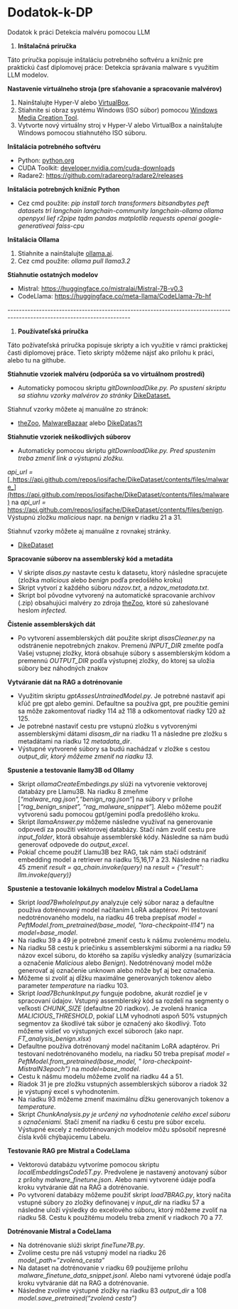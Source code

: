 # Dodatok-k-DP
Dodatok k práci Detekcia malvéru pomocou LLM

1. **Inštalačná príručka**

Táto príručka popisuje inštaláciu potrebného softvéru a knižníc pre praktickú časť diplomovej práce: Detekcia správania malware s využitím LLM modelov.

**Nastavenie virtuálneho stroja (pre sťahovanie a spracovanie malvérov)**

1. Nainštalujte Hyper-V alebo [VirtualBox](https://www.virtualbox.org/wiki/Downloads).
2. Stiahnite si obraz systému Windows (ISO súbor) pomocou [Windows Media Creation Tool](https://www.microsoft.com/sk-sk/software-download/windows10).
3. Vytvorte nový virtuálny stroj v Hyper-V alebo VirtualBox a nainštalujte Windows pomocou stiahnutého ISO súboru.

**Inštalácia potrebného softvéru**

- Python: [python.org](https://www.python.org/downloads/)
- CUDA Toolkit: [developer.nvidia.com/cuda-downloads](https://developer.nvidia.com/cuda-downloads)
- Radare2: <https://github.com/radareorg/radare2/releases>

**Inštalácia potrebných knižníc Python**

- Cez cmd použite: _pip install torch transformers bitsandbytes peft datasets trl langchain langchain-community langchain-ollama ollama openpyxl lief r2pipe tqdm pandas matplotlib requests openai google-generativeai faiss-cpu_

**Inštalácia Ollama**

1. Stiahnite a nainštalujte [ollama.ai](https://ollama.ai).
2. Cez cmd použite: _ollama pull llama3.2_

**Stiahnutie ostatných modelov**

- Mistral: <https://huggingface.co/mistralai/Mistral-7B-v0.3>
- CodeLlama: <https://huggingface.co/meta-llama/CodeLlama-7b-hf>

\-------------------------------------------------------------------------------------------------------------------------

1. **Používateľská príručka**

Táto požívateľská príručka popisuje skripty a ich využitie v rámci praktickej časti diplomovej práce. Tieto skripty môžeme nájsť ako prílohu k práci, alebo tu na githube.

**Stiahnutie vzoriek malvéru (odporúča sa vo virtuálnom prostredí)**

- Automaticky pomocou skriptu _gitDownloadDike.py. Po spustení skriptu sa stiahnu vzorky malvérov zo stránky_ [DikeDataset.](https://github.com/iosifache/DikeDataset/tree/main/files/malware)

Stiahnuť vzorky môžete aj manuálne zo stránok:

- [theZoo](https://github.com/ytisf/theZoo), [MalwareBazaar](https://bazaar.abuse.ch/browse/) alebo [DikeDatas?t](https://github.com/iosifache/DikeDataset/tree/main/files/malware)

**Stiahnutie vzoriek neškodlivých súborov**

- Automaticky pomocou skriptu _gitDownloadDike.py. Pred spustením treba zmeniť link a výstupnú zložku._

_api_url =_ [_https://api.github.com/repos/iosifache/DikeDataset/contents/files/malware_](https://api.github.com/repos/iosifache/DikeDataset/contents/files/malware) na _api_url =_ <https://api.github.com/repos/iosifache/DikeDataset/contents/files/benign>. Výstupnú zložku _malicious_ napr. na _benign_ v riadku 21 a 31.

Stiahnuť vzorky môžete aj manuálne z rovnakej stránky.

- [DikeDataset](https://github.com/iosifache/DikeDataset/tree/main/files/benign)

**Spracovanie súborov na assemblerský kód a metadáta**

- V skripte _disas.py_ nastavte cestu k datasetu, ktorý následne spracujete (zložka _malicious_ alebo _benign_ podľa predošlého kroku)
- Skript vytvorí z každého súboru _názov.txt_, a _názov_metadata.txt_.
- Skript bol pôvodne vytvorený na automatické spracovanie archívov (.zip) obsahujúci malvéry zo zdroja [theZoo](https://github.com/ytisf/theZoo), ktoré sú zaheslované heslom _infected_.

**Čistenie assemblerských dát**

- Po vytvorení assemblerských dát použite skript _disasCleaner.py_ na odstránenie nepotrebných znakov. Premenú _INPUT_DIR_ zmeňte podľa Vašej vstupnej zložky, ktorá obsahuje súbory s assemblerským kódom a premennú _OUTPUT_DIR_ podľa výstupnej zložky, do ktorej sa uložia súbory bez náhodných znakov

**Vytváranie dát na RAG a dotrénovanie**

- Využitím skriptu _gptAssesUntrainedModel.py_. Je potrebné nastaviť api kľúč pre gpt alebo gemini. Defaultne sa používa gpt, pre použitie gemini sa môže zakomentovať riadky 114 až 118 a odkomentovať riadky 120 až 125.
- Je potrebné nastaviť cestu pre vstupnú zložku s vytvorenými assemblerskými dátami _disasm_dir_ na riadku 11 a následne pre zložku s metadátami na riadku 12 _metadata_dir_.
- Výstupné vytvorené súbory sa budú nachádzať v zložke s cestou _output_dir, ktorý môžeme zmeniť na riadku 13._

**Spustenie a testovanie llamy3B od Ollamy**

- Skript _ollamaCreateEmbedings.py_ slúži na vytvorenie vektorovej databázy pre Llamu3B. Na riadku 8 zmeňme \[_“malware_rag.json“,“benign_rag.json“_\] na súbory v prílohe \[_“rag_benign_snipet”, “rag_malware_snippet”_\]_._ Alebo môžeme použiť vytvorenú sadu pomocou gpt/gemini podľa predošlého kroku.
- Skript _llamaAnswer.py_ môžeme následne využívať na generovanie odpovedí za použití vektorovej databázy. Stačí nám zvoliť cestu pre _input_folder_, ktorá obsahuje assemblerské kódy. Následne sa nám budú generovať odpovede do _output_excel_.
- Pokiaľ chceme použiť Llamu3B bez RAG, tak nám stačí odstrániť embedding model a retriever na riadku 15,16,17 a 23. Následne na riadku 45 zmeniť _result = qa_chain.invoke(query)_ na _result = {"result": llm.invoke(query)}_

**Spustenie a testovanie lokálnych modelov Mistral a CodeLlama**

- Skript _load7BwholeInput.py_ analyzuje celý súbor naraz a defaultne používa dotrénovaný model načítaním LoRA adaptérov. Pri testovaní nedotrénovaného modelu, na riadku 46 treba prepísať _model = PeftModel.from_pretrained(base_model, "lora-checkpoint-ll14")_ na _model=base_model_.
- Na riadku 39 a 49 je potrebné zmeniť cestu k nášmu zvolenému modelu.
- Na riadku 58 cestu k priečinku s assemblerskými súbormi a na riadku 59 názov excel súboru, do ktorého sa zapíšu výsledky analýzy (sumarizácia a označenie _Malicious_ alebo _Benign_). Nedotrénovaný model môže generovať aj označenie unknown alebo môže byť aj bez označenia.
- Môžeme si zvoliť aj dĺžku maximálne generovaných tokenov alebo parameter _temperature_ na riadku 103.
- Skript _load7BchunkInput.py_ funguje podobne, akurát rozdieľ je v spracovaní údajov. Vstupný assemblerský kód sa rozdelí na segmenty o veľkosti _CHUNK_SIZE_ (defaultne 20 riadkov). Je zvolená hranica _MALICIOUS_THRESHOLD_, pokiaľ LLM vyhodnotí aspoň 50% vstupných segmentov za škodlivé tak súbor je označený ako škodlivý. Toto môžeme vidieť vo výstupných excel súboroch (ako napr. _FT_analysis_benign.xlsx_)
- Defaultne používa dotrénovaný model načítaním LoRA adaptérov. Pri testovaní nedotrénovaného modelu, na riadku 50 treba prepísať _model = PeftModel.from_pretrained(base_model, "_ _lora-checkpoint-MistralN3epoch")_ na _model=base_model_.
- Cestu k nášmu modelu môžeme zvoliť na riadku 44 a 51.
- Riadok 31 je pre zložku vstupných assemblerských súborov a riadok 32 je výstupný excel s vyhodnotením.
- Na riadku 93 môžeme zmeniť maximálnu dĺžku generovaných tokenov a _temperature_.
- Skript _ChunkAnalysis.py je určený na vyhodnotenie celého excel súboru s označeniami._ Stačí zmeniť na riadku 6 cestu pre súbor excelu. Výstupné excely z nedotrénovaných modelov môžu spôsobiť nepresné čísla kvôli chýbajúcemu Labelu.

**Testovanie RAG pre Mistral a CodeLlama**

- Vektorovú databázu vytvoríme pomocou skriptu _localEmbeddingsCode5T.py_. Predvolene je nastavený anotovaný súbor z prílohy _malware_finetune.json_. Alebo nami vytvorené údaje podľa kroku vytváranie dát na RAG a dotrénovanie.
- Po vytvorení databázy môžeme použiť skript _load7BRAG.py_, ktorý načíta vstupné súbory zo zložky definovanej v _input_dir_ na riadku 57 a následne uloží výsledky do excelového súboru, ktorý môžeme zvoliť na riadku 58. Cestu k použitému modelu treba zmeniť v riadkoch 70 a 77.

**Dotrénovanie Mistral a CodeLlama**

- Na dotrénovanie slúži skript _fineTune7B.py_.
- Zvolíme cestu pre náš vstupný model na riadku 26 _model_path=”zvolená_cesta”_
- Na dataset na dotrénovanie v riadku 69 použijeme prílohu _malware_finetune_data_snippet.jsonl._ Alebo nami vytvorené údaje podľa kroku vytváranie dát na RAG a dotrénovanie.
- Následne zvolíme výstupné zložky na riadku 83 _output_dir_ a 108 _model.save_pretrained(“zvolená cesta”)_
